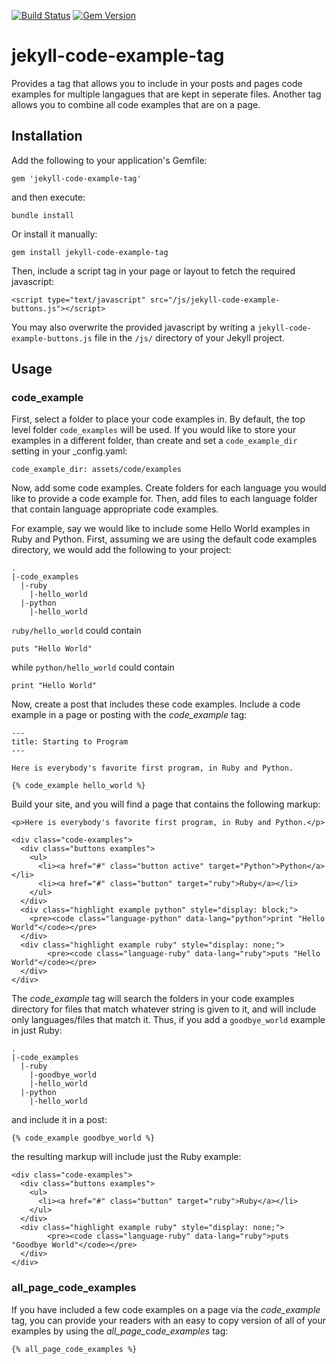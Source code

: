 [![Build Status](https://travis-ci.org/govdelivery/jekyll-code-example-tag.svg?branch=master)](https://travis-ci.org/govdelivery/jekyll-code-example-tag)
[![Gem Version](https://badge.fury.io/rb/jekyll-code-example-tag.svg)](http://badge.fury.io/rb/jekyll-code-example-tag)

jekyll-code-example-tag
=======================

Provides a tag that allows you to include in your posts and pages code examples
for multiple langagues that are kept in seperate files. Another tag allows you
to combine all code examples that are on a page.

## Installation

Add the following to your application's Gemfile:

    gem 'jekyll-code-example-tag'

and then execute:

    bundle install

Or install it manually:

    gem install jekyll-code-example-tag

Then, include a script tag in your page or layout to fetch the required
javascript:

    <script type="text/javascript" src="/js/jekyll-code-example-buttons.js"></script>

You may also overwrite the provided javascript by writing a `jekyll-code-example-buttons.js`
file in the `/js/` directory of your Jekyll project.

## Usage

### code_example

First, select a folder to place your code examples in. By default, the top
level folder `code_examples` will be used. If you would like to store your
examples in a different folder, than create and set a `code_example_dir`
setting in your _config.yaml:

    code_example_dir: assets/code/examples

Now, add some code examples. Create folders for each language you would like to
provide a code example for. Then, add files to each language folder that 
contain language appropriate code examples.

For example, say we would like to include some Hello World examples in Ruby and
Python. First, assuming we are using the default code examples directory, we
would add the following to your project:

    .
    |-code_examples
      |-ruby
        |-hello_world
      |-python
        |-hello_world

`ruby/hello_world` could contain

    puts "Hello World"

while `python/hello_world` could contain

    print "Hello World"

Now, create a post that includes these code examples. Include a code example in
a page or posting with the *code_example* tag:

    ---
    title: Starting to Program
    ---

    Here is everybody's favorite first program, in Ruby and Python.

    {% code_example hello_world %}

Build your site, and you will find a page that contains the following markup:

    <p>Here is everybody's favorite first program, in Ruby and Python.</p>

    <div class="code-examples">            
      <div class="buttons examples">
        <ul>
          <li><a href="#" class="button active" target="Python">Python</a></li>
          <li><a href="#" class="button" target="ruby">Ruby</a></li>
        </ul>
      </div>
      <div class="highlight example python" style="display: block;">
        <pre><code class="language-python" data-lang="python">print "Hello World"</code></pre>
      </div>
      <div class="highlight example ruby" style="display: none;">
            <pre><code class="language-ruby" data-lang="ruby">puts "Hello World"</code></pre>
      </div>
    </div>

The *code_example* tag will search the folders in your code examples directory
for files that match whatever string is given to it, and will include only
languages/files that match it. Thus, if you add a `goodbye_world` example in
just Ruby:

    .
    |-code_examples
      |-ruby
        |-goodbye_world
        |-hello_world
      |-python
        |-hello_world

and include it in a post:

    {% code_example goodbye_world %}

the resulting markup will include just the Ruby example:

    <div class="code-examples">            
      <div class="buttons examples">
        <ul>
          <li><a href="#" class="button" target="ruby">Ruby</a></li>
        </ul>
      </div>
      <div class="highlight example ruby" style="display: none;">
            <pre><code class="language-ruby" data-lang="ruby">puts "Goodbye World"</code></pre>
      </div>
    </div>

### all_page_code_examples

If you have included a few code examples on a page via the *code_example* tag,
you can provide your readers with an easy to copy version of all of your
examples by using the *all_page_code_examples* tag:

    {% all_page_code_examples %}

